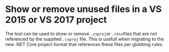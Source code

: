 # Show or remove unused files in a VS 2015 or VS 2017 project

The tool can be used to show or remove `.csproj`or `.resx`files that are not referenced by
the supplied `.csproj` file. This is usefull when migrating to the new .NET Core project 
format that references these files per globbing rules.
